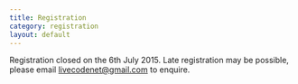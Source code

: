 ```yaml
---
title: Registration
category: registration
layout: default
---
```


Registration closed on the 6th July 2015. Late registration may be
possible, please email <a
href="mailto:livecodenet@gmail.com">livecodenet@gmail.com</a> to
enquire.